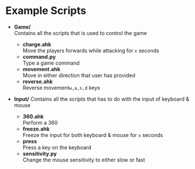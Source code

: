 # Example Scripts

* **Game/** <br >
    Contains all the scripts that is used to control the game <br >
    * **charge.ahk** <br >
         Move the players forwards while attacking for ``x`` seconds<br >
    * **command.py** <br >
         Type a game command<br >
    * **movement.ahk** <br >
         Move in either direction that user has provided<br >
    * **reverse.ahk** <br >
         Reverse movement``w,a,s,d`` keys<br >
        

* **Input/**
    Contains all the scripts that has to do with the input of keyboard & mouse <br >
    * **360.ahk** <br >
        Perform a 360<br >
    * **freeze.ahk** <br >
        Freeze the input for both keyboard & mouse for ``x`` seconds<br >
    * **press** <br >
        Press a key on the keyboard<br >
    * **sensitivity.py** <br >
        Change the mouse sensitivity to either slow or fast<br >
